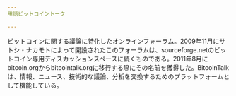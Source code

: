 ```yaml
---
用語ビットコイントーク

---
```

ビットコインに関する議論に特化したオンラインフォーラム。2009年11月にサトシ・ナカモトによって開設されたこのフォーラムは、sourceforge.netのビットコイン専用ディスカッションスペースに続くものである。2011年8月にbitcoin.orgからbitcointalk.orgに移行する際にその名前を獲得した。BitcoinTalkは、情報、ニュース、技術的な議論、分析を交換するためのプラットフォームとして機能している。